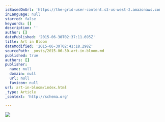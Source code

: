 ```yaml
---
isBasedOnUrl: 'https://the-grid-user-content.s3-us-west-2.amazonaws.com/9508e0dd-7df3-4227-8c80-9d0d24702d6f.jpg'
inLanguage: null
starred: false
keywords: []
description: ''
author: []
datePublished: '2015-06-30T02:37:11.695Z'
title: Art in Bloom
dateModified: '2015-06-30T02:41:18.298Z'
sourcePath: _posts/2015-06-30-art-in-bloom.md
published: true
authors: []
publisher:
  name: null
  domain: null
  url: null
  favicon: null
url: art-in-bloom/index.html
_type: Article
_context: 'http://schema.org'

---
```

![](https://the-grid-user-content.s3-us-west-2.amazonaws.com/9508e0dd-7df3-4227-8c80-9d0d24702d6f.jpg)